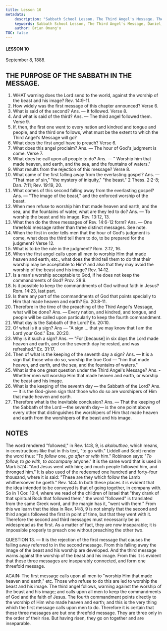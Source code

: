 ```yaml
---
title: Lesson 10
metadata:
    description: "Sabbath School Lesson. The Third Angel's Message. The Purpose of the Sabbath in the Message. Lesson 10. September 8, 1888. 1. WHAT warning does the Lord send to the world, against the worship of the beast and his image? Rev. 14:9-11. 2. How widely was the first message of this chapter announced? Verse 6."
    keywords: Sabbath School Lesson, The Third Angel's Message, Daniel, Prophecy, September 8 1888
    author: Brian Onang'o
TOC: false
---
```


#### LESSON 10

September 8, 1888. 

## THE PURPOSE OF THE SABBATH IN THE MESSAGE.

1. WHAT warning does the Lord send to the world, against the worship of the beast and his image? Rev. 14:9-11.
2. How widely was the first message of this chapter announced? Verse 6.
3. What is said of the second? Ans. — It followed. Verse 8.
4. And what is said of the third? Ans. — The third angel followed them. Verse 9.
5. If, then, the first one went to every nation and kindred and tongue and people, and the third one follows, what must be the extent to which the Third Angel's Message will go?
6. What does the first angel have to preach? Verse 6.
7. What does this angel proclaim? Ans. — The hour of God's judgment is come. Verse 7.
8. What does he call upon all people to do? Ans. — " Worship him that made heaven, and earth, and the sea, and the fountains of waters."
9. What results from the rejection of this message? Verse 8.
10. What came of the first falling away from the everlasting gospel? Ans. — "That man of sin," "the mystery of iniquity," "the beast." 2 Thess. 2:2-8; Dan. 7:11; Rev. 19:19, 20.
11. What comes of this second falling away from the everlasting gospel? Ans. — "The image of the beast," and the enforced worship of the beast.
12. When men refuse to worship him that made heaven and earth, and the sea, and the fountains of water, what are they led to do? Ans. — To worship the beast and his image. Rev. 13:12, 13.
13. What then do the three messages of Rev. 14:6-12 form? Ans. — One threefold message rather than three distinct messages. See note.
14. When the first in order tells men that the hour of God's judgment is come, what does the third tell them to do, to be prepared for the judgment? Verse 12.
15. What is to be the rule in the judgment? Rom. 2:12, 16.
16. When the first angel calls upon all men to worship Him that made heaven and earth, etc., what does the third tell them to do that their worship may be acceptable to Him? and also that they may avoid the worship of the beast and his image? Rev. 14:12.
17. Is a man's worship acceptable to God, if he does not keep the commandments of God? Prov. 28:9.
18. Is it possible to keep the commandments of God without faith in Jesus? Rom. 14:23, last part.
19. Is there any part of the commandments of God that points specially to Him that made heaven and earth? Ex. 20:8-11.
20. Therefore in the time of the preaching of the Third Angel's Message, what will be done? Ans. — Every nation, and kindred, and tongue, and people will be called upon particularly to keep the fourth commandment.
21. What day is the Sabbath of the Lord? Ex. 20:10.
22. Of what is it a sign? Ans — "A sign ... that ye may know that I am the Lord your God." Eze. 20:20.
23. Why is it such a sign? Ans. — "For [because] in six days the Lord made heaven and earth, and on the seventh day he rested, and was refreshed." Ex. 31:17.
24. Then of what is the keeping of the seventh day a sign? Ans. — It is a sign that those who do so, worship the true God — "him that made heaven, and earth, and the sea, and the fountains of waters."
25. What is the one great question under the Third Angel's Message? Ans. - Whether men will worship Him that made heaven and earth, or worship the beast and his image.
26. What is the keeping of the seventh day — the Sabbath of the Lord? Ans. — It is the God-given sign that those who do so are worshipers of Him that made heaven and earth.
27. Therefore what is the inevitable conclusion? Ans. — That the keeping of the Sabbath of the Lord —the seventh day— is the one point above every other that distinguishes the worshipers of Him that made heaven and earth from the worshipers of the beast and his image.

## NOTES

The word rendered "followed," in Rev. 14:8, 9, is *akoloutheo*, which means, in constructions like that in this text, "to go with." Liddell and Scott render the word thus: "To *follow* one, *go after* or *with* him." Robinson says: "*To follow, to go with, to accompany* anyone." It is the same word that is used in Mark 5:24: "And Jesus went with him; and much people followed him, and thronged him." It is also used of the redeemed one hundred and forty-four thousand, where it is said: "These are they which follow the Lamb whithersoever he goeth." Rev. 14:4. In both these places it is evident that the idea intended to be conveyed is that of going together, in company with. So in 1 Cor. 10:4, where we read of the children of Israel that "they drank of that spiritual Rock that followed them," the word "followed" is translated from the same Greek word, and the margin has it, "went with them." From this we learn that the idea in Rev. 14:8, 9 is not simply that the second and third angels followed the first in point of time, but that they went with it. Therefore the second and third messages must necessarily be as widespread as the first. As a matter of fact, they are now inseparable; it is impossible properly to preach one without preaching the other two.

QUESTION 13. — It is the rejection of the first message that causes the falling away referred to in the second message. From this falling away the image of the beast and his worship are developed. And the third message warns against the worship of the beast and his image. From this it is evident that these three messages are inseparably connected, and form one threefold message.

AGAIN: The first message calls upon all men to "worship Him that made heaven and earth," etc. Those who refuse to do this are led to worship the beast and his image. The third angel follows, warning against the worship of the beast and his image; and calls upon all men to keep the commandments of God and the faith of Jesus. The fourth commandment points directly to the worship of Him who made heaven and earth; and this is the very thing which the first message calls upon men to do. Therefore it is certain that these three messages are but one threefold message. They are three only in the order of their rise. But having risen, they go on together and are inseparable.
